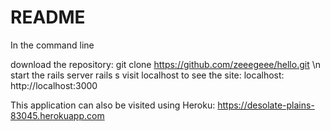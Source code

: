 # README

In the command line

download the repository: 
  git clone https://github.com/zeeegeee/hello.git \n
start the rails server
  rails s 
visit localhost to see the site:
  localhost: http://localhost:3000


This application can also be visited using Heroku: 
  https://desolate-plains-83045.herokuapp.com
